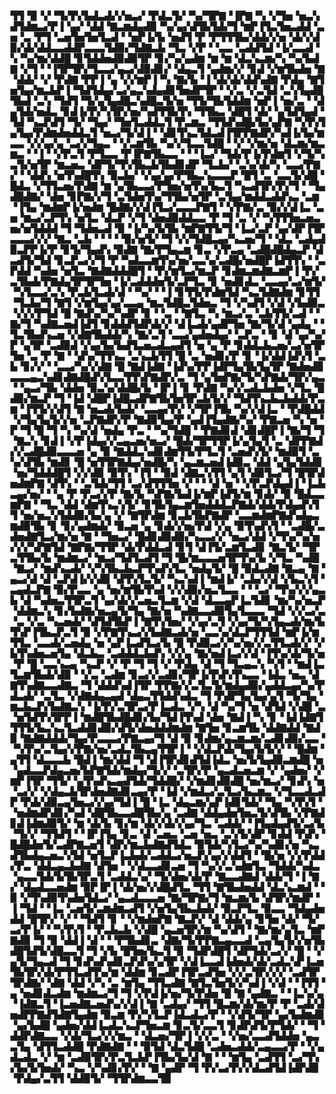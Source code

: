 ▜▜▝▉▝▞▝▜▞▛▞▙▟▃▟▞▞▅▃▞▝▛▟▃▜▞▝▚▞▜▛▇▝▐▛▇▝▚▝▞▜▅▝▅▃▚▟▜▟▆▃▞▛▐▝▄▞▝▟▟▝▇▃▆▟▄▟▉▝▚▞▄▞▟▜▙▜▟▞▜▝▆▛▐▜▃▜▅▃▟▟▝▃▅▝▃▝▛▜▝▃▅▜▅▜▅▜▃▟▝▝▅▛▐▞▙▝▅▟▜▝▛▝▛▜▜▜▙▞▟▟▞▞▅▝▟▞▞▟▉▞▟▞▟▟▃▃▟▟▛▃▃▃▜▟▉▞▜▟▇▃▙▝▜▃▝▞▛▝▝▃▃▝▃▟▟▜▟▝▐▞▃▃▟▝▚▝▚▞▆▞▟▟█▝▊▜▟▟▅▟▉▟▉▜▛▝▊▞▚▞▄▟▆▝▆▝▆▝▟▃▚▃▆▞▚▝▚▞▙▟▇▝▞▜▝▝▐▜▛▜▛▞▜▃▃▞▄▃▞▟▉▟▊▞▝▟▄▃▜▝▄▟▆▞▞▝▊▟▝▞▆▜▙▟▅▝▇▝▟▟▞▝▞▝▛▟▇▝▛▛▐▝▄▝▞▞▆▛▐▝▚▝▇▞▙▝▐▝▟▞▟▞▟▟▚▟▇▝▛▟▄▝▇▜▅▜▄▞▆▃▙▛▐▝▜▟▜▟▄▞▃▞▄▃▚▟▄▟▊▜▅▟▛▜▛▝▝▞▃▝▞▃▜▟▝▃▚▜▄▟█▜▙▟▝▃▚▝▜▟▜▝▜▞▄▜▄▟█▃▚▟█▃▜▞▅▝▜▜▞▜▙▜▟▟▆▝▅▛▐▝▅▞▃▝▝▟▄▜▟▞▅▟▃▝▊▟▐▞▛▞▚▜▛▞▅▞▚▟▜▜▙▜▚▝▜▜▙▃▝▟█▜▝▟▞▝▄▜▟▜▄▟▝▜▟▝▚▃▛▟▜▝▜▞▝▜▄▞▝▜▅▜▃▟▟▃▜▝▛▃▆▃▝▜▜▟▚▟█▞▙▞▄▛▇▝▚▜▚▜▄▜▄▞▛▟▆▟▅▟▟▃▜▝▅▃▞▜▞▟▐▝▝▟▊▜▚▃▜▟▃▟▐▜▛▛▇▟▛▞▚▟▐▞▙▞▆▃▃▝▞▞▄▞▄▝▃▞▞▜▄▃▝▝▞▃▆▜▙▝▚▞▞▜▃▃▜▟█▝▝▞▝▞▆▞▅▝▟▃▆▞▆▃▆▃▝▝▐▝▝▞▛▃▜▝▛▜▃▃▝▛▐▛▇▜▙▃▃▝▝▝▐▃▞▝▜▟▞▛▐▞▛▟▆▜▝▞▜▞▚▃▜▞▅▜▛▝▆▃▅▃▝▟▛▜▞▜▚▜▙▃▙▜▙▟▊▟▛▝▜▃▙▞▝▃▚▞▟▞▚▝▃▃▞▛▇▞▝▝▟▟▚▝▅▜▚▟█▜▚▝▉▃▙▞▝▞▄▞▄▞▛▜▙▃▚▃▃▃▛▝█▜▝▃▝▃▃▜▞▟█▝█▟▃▝▞▜▜▃▅▞▛▟▇▝▆▝▄▜▙▃▃▞▛▜▅▞▅▜▚▞▙▃▜▝▚▃▟▜▛▞▛▞▜▝▝▜▄▟█▟▇▞▝▟▅▝▊▛▇▞▞▜▝▃▜▟▅▜▚▞▜▜▙▞▅▜▛▝▃▜▄▞▆▟▟▃▟▟▚▃▝▃▆▝▐▜▄▝▆▟▆▛▐▞▅▟▆▝█▟▇▞▞▟▐▜▃▞▃▃▃▛▇▜▝▝▞▛▇▞▃▝▉▞▞▟▐▃▝▃▅▝▆▃▞▃▛▜▚▝▅▜▃▝▟▃▛▝▞▜▝▟▅▟▉▟▟▃▃▝▛▝▜▝▃▝▞▝▚▜▜▜▅▃▅▃▅▞▅▜▟▟▟▝▜▝▜▟▅▃▟▝▉▝▐▞▚▞▙▜▙▝▆▛▇▜▜▞▜▝▐▃▞▃▛▝▄▞▟▛▐▜▛▃▃▃▞▞▞▝▇▃▝▃▙▝▝▝▝▝▉▞▅▜▞▝▜▝▞▞▜▟█▃▄▞▚▃▅▞▜▝▝▟▃▝▃▟▄▟▉▃▛▛▐▞▛▝▊▜▞▜▄▟▚▝▉▟▇▝▇▞▛▜▄▃▆▝▊▃▝▞▛▃▄▝▃▟█▟█▟▄▃▛▝▟▃▟▜▞▜▟▝▊▃▛▃▞▞▜▝▛▝▚▟▃▃▆▜▚▞▅▞▃▃▚▞▃▟█▞▅▟█▛▐▟▜▜▚▝▝▃▛▟▟▝▚▟▅▝▅▜▃▝▇▟▇▟▟▟█▜▝▝▛▞▆▜▃▞▆▃▛▝▊▟▆▃▆▟▇▃▆▛▐▝▛▞▃▜▙▟▞▛▇▟▄▜▛▜▛▜▅▝▐▞▃▟▟▟▅▜▞▃▛▜▃▝▊▝▅▟▊▟▃▝▃▃▄▞▃▞▆▜▞▝▚▜▃▃▞▃▚▝▛▃▙▜▃▟▞▟▝▝▚▞▝▝▐▝▊▜▜▞▛▟▆▜▟▝▚▃▜▟▇▟▆▝▊▜▜▝▜▃▙▞▜▝▇▜▝▞▆▜▄▞▄▞▃▃▄▝▆▃▜▟█▃▜▟▅▃▝▜▝▞▚▟▜▝▞▟▝▞▙▟▉▃▝▞▞▞▛▜▟▝█▝▇▟▚▞▚▞▚▟▛▝▊▝▝▃▝▝▇▜▃▝▚▝▆▃▞▃▝▃▙▜▜▞▃▟▝▝▇▞▜▝▚▟▇▃▅▟▐▟▜▝▊▟▟▟▜▟▛▟▞▞▝▟▐▃▟▞▄▟▛▜▅▝▇▞▜▞▟▝▄▟▄▝▝▜▃▜▙▟▚▃▅▝▞▟▇▜▙▟▟▞▚▝▇▞▃▜▝▃▃▞▄▟▅▟▄▞▝▃▛▃▝▝▊▝▟▝▄▞▚▞▛▝▄▜▛▝▃▟▉▟▝▞▄▞▙▞▙▟▜▃▅▃▟▃▄▟▜▝▅▝▄▝▛▝▊▟▟▃▙▃▅▞▃▞▅▜▛▜▅▝▃▝▛▝▇▝▝▟▚▞▜▜▚▃▝▃▚▃▙▜▜▝█▝▃▝▅▟▊▞▛▝▊▝▐▞▟▟▐▟▚▜▝▃▙▝▊▞▞▝▝▃▃▞▚▞▞▟▇▝█▝▇▟▐▟▇▝▐▟▚▞▛▛▐▟▛▜▄▜▙▜▄▜▛▝▇▟▅▟▉▃▃▃▄▃▚▟▊▟▇▟█▟▚▜▃▃▜▜▚▛▇▟▛▞▃▝▜▝▄▜▅▛▇▞▜▞▚▛▇▟▞▜▛▞▄▃▝▝▄▃▞▜▙▝▟▟▅▝▉▃▚▞▟▟█▞▙▝▐▛▐▝▊▝▛▟▇▝▚▞▞▃▟▃▙▟▅▝▞▜▃▝█▟▉▞▆▃▛▝▜▝▐▟▝▟█▛▐▟█▃▟▛▇▜▙▜▅▜▛▃▙▜▞▞▝▜▟▜▚▃▙▃▙▟▟▞▛▃▆▝▐▜▜▞▞▟▜▝▇▝▅▃▟▞▙▟▞▝▃▃▄▞▛▞▝▞▜▛▐▜▙▝▚▞▞▟▐▃▝▝▛▟█▟▟▝▞▜▄▜▄▜▞▞▅▝▃▛▇▟▛▞▛▝▇▟▉▜▄▞▛▝▄▟▐▜▄▟▇▞▚▞▝▛▇▃▅▝▚▝▅▝▛▝▜▝█▝▜▝▚▝▚▞▟▝▅▟▄▝▛▃▝▝▚▞▜▟█▝▝▛▇▟▊▟▝▟▊▟█▛▐▝▇▞▜▝▜▝▇▃▚▝▊▟▐▝▞▛▐▟▄▞▞▃▄▃▅▞▅▃▞▝█▟▞▜▛▜▜▛▐▞▄▜▄▜▝▃▝▟▛▛▇▟▞▞▃▟█▟▉▃▃▃▅▝▄▝▉▝▇▟▟▃▚▟▊▟▆▜▜▞▛▜▃▜▝▃▅▟▚▜▞▝▆▟▉▜▝▃▚▞▟▜▙▝▆▟▊▝█▝▅▜▜▛▇▟▄▞▅▟█▞▚▝▄▃▆▃▅▟▐▟▉▃▝▟▟▝▄▜▄▜▟▟▊▝▅▞▜▟▟▟█▜▝▞▞▟▉▝▉▜▚▝▐▜▝▝▉▟▝▟▇▃▚▜▜▝▄▜▝▟▉▜▃▞▜▝█▜▛▟▅▟▆▛▇▝▟▜▚▝▝▃▜▟▞▜▜▝▃▞▟▜▜▜▅▝▞▝▝▝▟▝▅▝▝▞▛▃▛▟▄▟▐▝▐▃▙▃▄▞▅▞▝▝▄▝▛▝▛▃▞▞▛▝▇▞▙▝▚▛▇▞▙▟▐▞▆▛▐▟▜▞▆▝▊▟▞▝▉▝█▟▃▃▆▛▇▝▝▜▃▝▟▟▝▟▆▜▚▃▚▜▞▝▊▜▙▜▄▃▆▜▅▟▟▟▃▛▇▟▞▟▟▞▛▟▄▟▚▜▜▝▅▞▅▃▚▜▟▟▉▞▙▞▄▝▞▝▇▜▛▟▆▝▊▃▙▜▙▛▇▟▛▝▃▃▆▟▆▛▇▟▚▟▄▃▆▟▉▜▙▝▊▝▊▞▄▟▆▟▞▝▉▃▅▝▄▝▊▟▞▞▅▞▛▟▝▞▄▝▉▜▚▟▚▜▝▝▃▟█▞▃▟▅▟▇▜▃▞▆▞▅▝▇▝▝▜▅▃▞▝█▟▊▟▉▟▉▞▚▃▃▞▞▝▅▃▞▟▟▝▞▜▚▞▚▞▅▞▞▞▚▛▇▜▟▝▇▛▇▞▜▜▛▝▟▞▛▟▟▃▟▝▊▜▝▟▐▜▞▃▆▜▃▟▊▝▇▃▜▞▝▜▛▃▜▜▙▞▙▝▆▟▆▃▞▝▆▃▞▜▟▜▃▟▜▝▜▝█▞▆▃▃▃▅▜▛▜▚▞▙▝▞▜▃▝▚▟█▝▇▃▞▝▆▟▚▃▟▞▝▞▚▜▙▃▙▃▛▜▚▟▚▜▃▝▅▟▄▜▞▝█▝▉▟▃▟▇▝▇▃▄▝▇▝▄▃▞▟▝▟▝▃▛▟▐▞▞▟▉▝▟▜▚▜▃▜▞▝▚▃▚▟▐▝▆▟▐▞▝▃▙▞▞▟▝▞▙▃▚▜▝▃▄▟▃▛▇▝▉▞▛▃▃▝▄▝▅▞▆▜▙▜▚▟▝▞▞▟▉▞▅▃▜▃▃▝▝▝▃▞▝▜▚▞▞▞▄▃▙▝▟▝▚▟▅▃▜▜▛▃▜▝▄▞▟▞▞▃▅▃▜▃▆▝▞▟▝▟▃▃▄▛▐▃▜▟▊▝▆▞▚▞▅▃▛▝▟▟▆▃▚▝▊▞▙▟▇▞▅▃▄▜▞▜▄▝▇▞▅▝▚▟▇▃▃▟▉▜▄▜▃▃▃▝▜▟▝▞▞▃▞▃▝▃▝▞▃▝▚▃▅▟▞▝▟▜▟▜▙▛▐▝▇▜▚▜▅▞▝▞▄▞▃▜▝▞▄▞▜▞▚▜▄▃▟▞▆▞▙▜▚▛▐▜▙▃▛▃▜▝▉▝▞▛▇▜▚▃▞▞▙▟▇▃▟▞▅▝▃▃▚▞▟▃▛▜▜▜▟▝▆▛▐▞▆▜▜▃▝▃▃▟▞▃▅▟▄▝▅▝▄▛▐▃▟▜▃▞▙▝█▝▛▟▉▃▞▞▚▞▅▞▞▃▜▜▃▟▞▞▝▞▙▜▚▟▅▃▅▜▄▝▟▃▙▃▝▃▟▟▟▃▙▟▚▝▞▞▄▝▇▞▅▟▐▃▞▞▟▝▐▜▚▞▟▞▜▞▅▝▛▝█▝▃▃▚▃▄▝▚▃▛▝▞▝▛▝▜▝▜▝▞▝▛▟▄▝▟▝▜▝▜▃▄▃▚▝▚▜▝▝▆▟▐▃▜▃▆▜▙▟▞▟▉▝▝▞▃▝▃▟▆▝▊▃▞▞▃▟▊▞▜▛▐▞▛▟▚▜▚▃▃▝▐▟▃▝▅▃▝▟▇▜▚▟▇▃▃▟▇▃▝▜▝▟▟▟▚▟▐▜▛▝▛▛▇▞▞▃▜▃▜▞▆▟▄▟▉▞▄▟▟▃▄▞▚▞▛▟▃▟▞▝▃▜▃▝▞▟▇▟▄▃▄▟▝▟▄▃▜▜▟▟▚▟▃▝▜▝▛▟▛▜▄▜▄▞▄▜▝▜▞▜▄▝▆▃▙▃▛▞▙▟▇▃▚▝▐▞▛▞▃▜▛▃▞▛▐▃▟▃▝▞▚▝▟▝▚▞▜▝▅▝▟▜▟▝▞▟█▝▃▝▅▜▟▜▚▜▛▛▐▝▆▟█▜▙▟█▟▊▞▙▞▜▟▐▜▚▟▝▟▅▝▇▟▐▝▚▝▊▝▐▟▐▟▇▜▜▜▜▞▙▃▚▃▜▃▟▟▊▟▉▞▟▜▞▟▅▟▟▟▆▟▆▝▇▜▅▝▊▃▆▜▙▝▟▟▇▟▟▝▇▟▉▝▇▟▇▟▟▟▞▜▄▞▛▃▃▃▞▛▇▃▄▞▜▝▟▝▉▝▊▟▆▞▄▃▆▃▆▞▃▟▊▟▉▞▃▃▝▝▚▜▚▞▃▜▄▞▞▛▇▞▅▞▃▟▃▜▙▃▄▜▜▛▐▝▝▞▟▃▛▟▞▜▄▞▙▜▞▞▝▝█▟▆▝▄▜▜▝▟▃▃▃▙▝█▟▐▝▆▞▟▟▝▜▝▟▐▜▛▟▊▟▜▟▐▟▃▝▅▞▙▜▄▟▉▃▆▟█▝▅▝▄▟▃▃▛▟▄▃▅▞▙▛▇▜▟▞▆▟▄▞▜▞▞▝▃▜▛▞▛▝▄▃▟▃▅▃▆▝▞▝▄▟▅▞▝▞▆▛▐▜▛▝▜▜▞▝▄▜▚▟▚▃▄▟▜▟▞▜▟▟█▞▝▞▆▟▊▟▉▟█▝▅▞▆▃▞▝▊▟▚▝▅▝▃▞▞▝▞▟▄▃▙▜▛▟▅▟▇▟▊▃▄▞▛▝▐▟▝▞▆▟▃▞▃▜▃▞▙▃▆▃▝▞▜▃▃▟▃▟▛▝▛▟▞▟▉▃▄▜▅▃▞▞▄▞▜▟▐▝█▝▐▃▝▟▄▃▆▞▄▛▐▟▊▜▟▞▝▜▄▝▚▜▚▜▝▝▅▟▆▟▛▟▊▞▚▟▝▟█▜▙▃▃▟█▜▙▞▄▝▃▟▇▝▟▟▄▟▅▜▅▃▜▞▟▜▙▝▞▛▇▟▊▟▐▟▆▟▉▜▞▝▆▝▟▞▙▝▊▞▆▝▟▞▞▟▞▞▄▞▜▃▝▃▟▟▞▝▐▜▄▟▄▟▜▞▃▞▙▝▜▞▞▝▜▜▟▜▝▝▐▛▐▜▄▝▊▃▝▟▝▃▅▃▝▃▅▝▅▃▝▃▚▜▞▟▛▝▊▟▟▝▛▟▚▝█▟█▟▅▜▞▃▟▛▇▃▅▜▝▟▛▞▆▃▙▟▇▟▜▟▃▝▉▜▟▞▚▜▃▞▚▞▚▟▊▞▅▝▚▃▟▜▙▟▄▃▅▃▚▜▟▝▅▜▃▛▐▃▙▟▞▃▟▟▃▞▅▃▛▞▄▞▞▟▟▜▝▝█▞▅▝▞▞▛▟▟▞▛▃▝▟▟▃▄▃▙▟▇▝▟▜▅▝▝▞▟▃▃▟▊▃▅▝▜▝▚▞▞▃▚▟▆▜▃▝▜▟▟▞▚▟▃▝▄▃▃▜▟▞▙▜▙▜▛▃▜▝▃▟▟▃▚▞▝▜▞▟▅▞▟▞▛▝▇▃▃▟▇▟▝▟▟▞▜▝▐▝▇▞▝▟▄▟▃▃▅▟▆▝▉▛▐▛▐▝▟▞▅▞▞▟█▟▜▃▝▜▜▝▇▜▙▟▅▟▟▝▟▃▚▃▆▟▝▝▉▝▞▜▚▟▉▜▚▟▅▜▟▃▞▝▄▃▟▃▃▃▅▝▇▞▜▛▇▞▜▝▆▃▆▞▙▝▟▜▛▞▆▟▛▝▐▝▜▟▝▝▐▃▝▃▅▜▞▃▆▟▆▃▟▜▝▞▅▜▄▜▙▃▙▟▞▝▉▃▛▜▃▝▉▃▃▝▜▟▄▟▅▟▟▝█▜▛▞▝▞▝▝▜▟▜▝▊▝▝▞▆▟▅▛▇▝▇▃▛▞▝▟▝▟▟▞▄▝▊▜▅▝▟▞▝▜▞▃▞▛▐▞▝▝▚▜▚▜▝▝▛▃▙▃▙▝▞▟█▝▄▃▅▜▛▞▆▝▚▞▟▜▝▝▇▞▆▞▄▜▃▝▆▛▇▟▉▝▜▝▉▝▟▟▐▝▟▝▝▝▛▜▙▟▊▃▝▟▇▞▜▞▛▛▇▃▄▃▃▟▝▃▄▜▄▜▞▞▅▜▙▟█▜▟▜▞▟█▃▃▜▝▜▝▞▙▝█▜▅▞▙▃▜▝▉▝▜▟▛▟█▜▝▟▛▜▟▞▃▞▞▝█▝▝▞▄▜▞▜▄▃▟▝▜▝▊▟▚▟▚▟▊▃▛▟▚▞▄▜▛▝▞▟▐▃▃▟▐▟▅▟▞▟▞▃▟▃▚▛▐▃▅▜▙▜▛▞▟▞▛▜▜▃▟▜▚▞▆▝▟▟▆▝▊▃▟▛▐▜▛▃▟▜▅▝▞▞▃▜▛▞▞▞▝▃▟▜▛▜▛▟▇▞▝▟▇▝▟▟▝▞▚▝▃▝▆▜▄▝▜▜▃▟▇▝▇▜▃▜▅▜▞▞▚▟▐▝▞▟▝▝▐▜▜▝▄▝▅▟▊▟▃▟▆▝▆▟▆▃▞▜▝▜▝▞▛▟▐▞▅▞▜▞▛▟▅▝█▝▇▝▄▟▇▃▝▝▐▃▚▞▄▝▐▟▇▃▜▝▐▃▅▟▇▃▅▟▚▞▞▟▐▝▇▝▃▟▄▞▝▜▜▝█▃▆▞▟▞▆▞▛▝▛▝▃▟▞▟▅▟▛▛▇▟▜▟▇▜▄▟▆▝▉▃▆▝▛▞▚▜▃▛▐▟▃▟▃▞▛▝▝▞▟▜▞▜▛▝▄▞▙▟▆▟▊▝▄▞▙▟█▝▄▟▅▞▟▟▐▃▟▃▚▃▛▜▅▃▆▝▊▃▜▞▃▃▜▝▊▟▛▟▜▞▛▜▟▞▝▝▜▝▟▟▛▟▇▃▃▝▞▟▞▜▃▞▞▞▆▃▝▝▟▃▅▞▜▛▐▝▞▞▃▝▝▞▅▞▃▃▟▜▟▟▅▝▄▃▃▜▄▝▟▜▜▃▟▟█▝▛▟▇▟▇▝▝▝▉▜▟▝▟▃▜▟█▝▃▟▅▃▟▟▞▃▄▃▃▞▛▝▝▞▄▟▃▟▃▝▞▝▆▝▃▟▉▜▛▞▛▃▜▃▙▛▐▜▙▞▙▞▟▝▇▝▝▝▆▜▄▝▃▟▜▜▝▃▞▜▚▞▙▞▙▜▅▟▞▝▚▃▝▞▚▟▊▞▛▞▝▝▇▝▄▟▛▝▜▝▛▞▃▞▛▞▞▟▃▟▜▟▐▟▛▟▉▝▛▟▄▞▃▜▜▝▟▟▉▜▞▝▜▜▛▟▆▃▃▜▉
